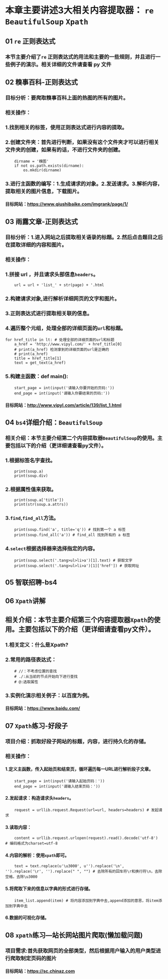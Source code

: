 # 本章主要讲述3大相关内容提取器： `re` `BeautifulSoup` `Xpath`
## 01 `re` 正则表达式
### 本节主要介绍了`re` 正则表达式的用法和主要的一些规则，并且进行一些例子的演示。相关详细的文件请查看 py 文件
## 02 糗事百科-正则表达式
### 目标分析：要爬取糗事百科上面的热图的所有的图片。
### 相关操作：
### 1.找到相关的标签，使用正则表达式进行内容的提取。
### 2.创建文件夹：首先进行判断，如果没有这个文件夹才可以进行相关文件夹的创建，如果有的话，不进行文件夹的创建。
        dirname = '糗图'
        if not os.path.exists(dirname):
            os.mkdir(dirname)
### 3.进行主函数的编写：1.生成请求的对象。2.发送请求。3.解析内容，提取相关的图片信息，下载图片。
#### 目标网站：https://www.qiushibaike.com/imgrank/page/1/ 
## 03 雨露文章-正则表达式
### 目标分析：1.进入网站之后提取相关语录的标题。2.然后点击题目之后在提取详细的内容和图片。
### 相关操作：
### 1.拼接 url ，并且请求头部信息`headers`。
        url = url + 'list_' + str(page) + '.html
### 2.构建请求对象,进行解析详细网页的文字和图片。
### 3.正则表达式进行提取相关联的信息。
### 4.遍历整个元组，处理全部的详细页面的`url`和标题。
    for href_title in lt: # 处理全部的详细页面的url和标题
        a_href = 'http://www.vipyl.com/' + href_title[0]
        # print(a_href) 检测拿到的详细页面的url是正确的
        # print(a_href)
        title = href_title[1]
        text = get_text(a_href)
### 5.构建主函数：def main():
        start_page = int(input('请输入你要开始的页码:'))
        end_page = int(input('请输入你要结束的页码:'))
#### 目标网站：http://www.vipyl.com/article/139/list_1.html
## 04 `bs4`详细介绍：`BeautifulSoup`
### 相关介绍：本节主要介绍第二个内容提取器`BeautifulSoup`的使用。主要包括以下的介绍（更详细请查看py文件）。
### 1.根据标签名字查找。
        print(soup.a)
        print(soup.div)
### 2.根据属性值来获取。
        print(soup.a['title'])
        print(str(soup.a.attrs))
### 3.`find`,`find_all`方法。
        print(soup.find('a', title='q')) # 找到第一个 a 标签
        print(soup.find_all('a')) # find_all 找到所有的 a 标签
### 4.`select`根据选择器来选择指定的内容。
        print(soup.select('.tang>ul>li>a')[1].text) # 获取文字
        print(soup.select('.tang>ul>li>a')[1]['href']) # 获取网址
## 05 智联招聘-bs4
## 06 `Xpath`讲解
## 相关介绍：本节主要介绍第三个内容提取器`Xpath`的使用。主要包括以下的介绍（更详细请查看py文件）。
### 1.相关定义：什么是Xpath?
### 2.常用的路径表达式：
        # //：不考虑位置的查找
        # ./:从当前的节点开始向下进行查找
        # @:选取属性
### 3.实例化演示相关例子：以百度为例。
#### 目标网站：https://www.baidu.com/
## 07 `Xpath`练习-好段子
### 项目介绍：抓取好段子网站的标题，内容，进行持久化的存储。
### 相关操作：
#### 1.定义主函数，传入起始页和结束页，循环遍历每一URL进行解析段子文章。
        start_page = int(input('请输入起始页码：'))
        end_page = int(input('请输入结束页码：'))
#### 2.发起请求：构造请求头`headers`。
        request = urllib.request.Request(url=url, headers=headers) # 发起请求
#### 3.读取内容：
        content = urllib.request.urlopen(request).read().decode('utf-8')  # 编码格式为charset=utf-8
#### 4.内容的解析：使用`xpath`即可。
        text = text.replace(u'\u3000', u'').replace('\n', '').replace('\r', '').replace(" ", "") # 去除所有的回车符\r和换行符\n，去除空格，去除\u3000
#### 5.将爬取下来的信息以字典的形式进行存储。
        item_list.append(item) # 将内容添加到字典中去,append添加的意思，将item添加到字典中去
#### 6.数据的可视化存储。
## 08 `xpath`练习—站长网站图片爬取(懒加载问题)
### 项目需求:首先获取网页的全部类型，然后根据用户输入的用户类型进行爬取制定页码的图片
#### 目标网站：https://sc.chinaz.com

